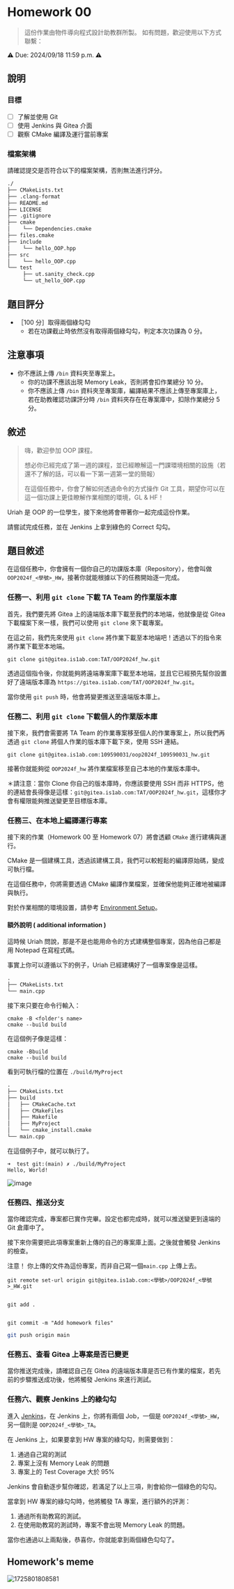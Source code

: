 # Homework 00

> 這份作業由物件導向程式設計助教群所製。
> 如有問題，歡迎使用以下方式聯繫：

⚠️ Due: 2024/09/18 11:59 p.m. ⚠️

## 說明

### 目標

- [ ] 了解並使用 Git
- [ ] 使用 Jenkins 與 Gitea 介面
- [ ] 觀察 CMake 編譯及運行當前專案

### 檔案架構

請確認提交是否符合以下的檔案架構，否則無法進行評分。

```txt
./
├── CMakeLists.txt
├── .clang-format
├── README.md
├── LICENSE
├── .gitignore
├── cmake
│    └── Dependencies.cmake
├── files.cmake
├── include
│    └── hello_OOP.hpp
├── src
│    └── hello_OOP.cpp
└── test
     ├── ut.sanity_check.cpp
     └── ut_hello_OOP.cpp
```

## 題目評分

- ［100 分］取得兩個綠勾勾
  - 若在功課截止時依然沒有取得兩個綠勾勾，判定本次功課為 0 分。

## 注意事項

- 你不應該上傳 `/bin` 資料夾至專案上。
  - 你的功課不應該出現 Memory Leak，否則將會扣作業總分 10 分。
  - 你不應該上傳 `/bin` 資料夾至專案庫，編譯結果不應該上傳至專案庫上，若在助教確認功課評分時 `/bin` 資料夾存在在專案庫中，扣除作業總分 5 分。

## 敘述

> 嗨，歡迎參加 OOP 課程。
>
> 想必你已經完成了第一週的課程，並已經瞭解這一門課環境相關的設施（若還不了解的話，可以看一下第一週第一堂的簡報）
>
> 在這個任務中，你會了解如何透過命令的方式操作 Git 工具，期望你可以在這一個功課上更佳瞭解作業相關的環境，GL & HF！

Uriah 是 OOP 的一位學生，接下來他將會帶著你一起完成這份作業。

請嘗試完成任務，並在 Jenkins 上拿到綠色的 Correct 勾勾。

## 題目敘述

在這個任務中，你會擁有一個你自己的功課版本庫（Repository），他會叫做 `OOP2024f_<學號>_HW`，接著你就能根據以下的任務開始逐一完成。

### 任務一、利用 `git clone` 下載 TA Team 的作業版本庫

首先，我們要先將 Gitea 上的遠端版本庫下載至我們的本地端，他就像是從 Gitea 下載檔案下來一樣，我們可以使用 `git clone` 來下載專案。

在這之前，我們先來使用 `git clone` 將作業下載至本地端吧！透過以下的指令來將作業下載至本地端。

```bash=
git clone git@gitea.is1ab.com:TAT/OOP2024f_hw.git
```

透過這個指令後，你就能夠將遠端專案庫下載至本地端，並且它已經預先幫你設置好了遠端版本庫為 `https://gitea.is1ab.com/TAT/OOP2024f_hw.git`。

當你使用 `git push` 時，他會將變更推送至遠端版本庫上。

### 任務二、利用 `git clone` 下載個人的作業版本庫

接下來，我們會需要將 TA Team 的作業專案移至個人的作業專案上，所以我們再透過 `git clone` 將個人作業的版本庫下載下來，使用 SSH 連結。

```
git clone git@gitea.is1ab.com:109590031/oop2024f_109590031_hw.git
```

接著你就能夠從 `OOP2024f_hw` 將作業檔案移至自己本地的作業版本庫中。

＊請注意：當你 Clone 你自己的版本庫時，你應該要使用 SSH 而非 HTTPS，他的連結會長得像是這樣：`git@gitea.is1ab.com:TAT/OOP2024f_hw.git`，這樣你才會有權限能夠推送變更至目標版本庫。

### 任務三、在本地上編譯運行專案

接下來的作業（Homework 00 至 Homework 07）將會透顧 `CMake` 進行建構與運行。

CMake 是一個建構工具，透過該建構工具，我們可以較輕鬆的編譯原始碼，變成可執行檔。

在這個任務中，你將需要透過 CMake 編譯作業檔案，並確保他能夠正確地被編譯與執行。

對於作業相關的環境設置，請參考 [Environment Setup](https://hackmd.io/@OOP2023f/rk2-8cVCh)。

#### 額外說明 ( additional information )

這時候 Uriah 問說，那是不是也能用命令的方式建構整個專案，因為他自己都是用 Notepad 在寫程式碼。

事實上你可以遵循以下的例子，Uriah 已經建構好了一個專案像是這樣。

```txt
.
├── CMakeLists.txt
└── main.cpp
```

接下來只要在命令行輸入：

```bash=
cmake -B <folder's name>
cmake --build build
```

在這個例子像是這樣：

```bash=
cmake -Bbuild
cmake --build build
```

看到可執行檔的位置在 `./build/MyProject`

```txt
.
├── CMakeLists.txt
├── build
│   ├── CMakeCache.txt
│   ├── CMakeFiles
│   ├── Makefile
│   ├── MyProject
│   └── cmake_install.cmake
└── main.cpp
```

在這個例子中，就可以執行了。

```bash=
➜  test git:(main) ✗ ./build/MyProject
Hello, World!
```

![image](https://hackmd.io/_uploads/Sk2R8rohA.png)

### 任務四、推送分支

當你確認完成，專案都已實作完畢。設定也都完成時，就可以推送變更到遠端的 Git 倉庫中了。

接下來你需要把此項專案重新上傳的自己的專案庫上面。之後就會觸發 Jenkins 的檢查。

注意！ 你上傳的文件為這份專案，而非自己寫一個`main.cpp` 上傳上去。

```
git remote set-url origin git@gitea.is1ab.com:<學號>/OOP2024f_<學號>_HW.git
```

```

git add .

```

```

git commit -m "Add homework files"

```

```bash
git push origin main
```

### 任務五、查看 Gitea 上專案是否已變更

當你推送完成後，請確認自己在 Gitea 的遠端版本庫是否已有作業的檔案，若先前的步驟推送成功後，他將觸發 Jenkins 來進行測試。

### 任務六、觀察 Jenkins 上的綠勾勾

進入 [Jenkins](https://jenkins.is1ab.com)，在 Jenkins 上，你將有兩個 Job，一個是 `OOP2024f_<學號>_HW`，另一個則是 `OOP2024f_<學號>_TA`。

在 Jenkins 上，如果要拿到 HW 專案的綠勾勾，則需要做到：

1. 通過自己寫的測試
2. 專案上沒有 Memory Leak 的問題
3. 專案上的 Test Coverage 大於 95%

Jenkins 會自動逐步幫你確認，若滿足了以上三項，則會給你一個綠色的勾勾。

當拿到 HW 專案的綠勾勾時，他將觸發 TA 專案，進行額外的評測：

1. 通過所有助教寫的測試。
2. 在使用助教寫的測試時，專案不會出現 Memory Leak 的問題。

當你也通過以上兩點後，恭喜你，你就能拿到兩個綠色勾勾了。

## Homework's meme

![1725801808581](./docs/image.png)
